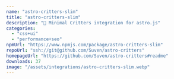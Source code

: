 ```yaml
---
name: "astro-critters-slim"
title: "astro-critters-slim"
description: "🦔 Minimal Critters integration for astro.js"
categories:
  - "css+ui"
  - "performance+seo"
npmUrl: "https://www.npmjs.com/package/astro-critters-slim"
repoUrl: "ssh://git@github.com/Suven/astro-critters"
homepageUrl: "https://github.com/Suven/astro-critters#readme"
downloads: 37
image: "/assets/integrations/astro-critters-slim.webp"
---
```

